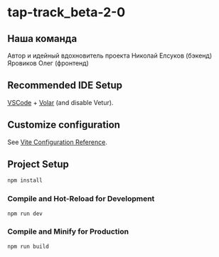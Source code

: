 # tap-track_beta-2-0

## Наша команда
Автор и идейный вдохновитель проекта Николай Елсуков (бэкенд)
Яровиков Олег (фронтенд)

## Recommended IDE Setup

[VSCode](https://code.visualstudio.com/) + [Volar](https://marketplace.visualstudio.com/items?itemName=Vue.volar) (and disable Vetur).

## Customize configuration

See [Vite Configuration Reference](https://vitejs.dev/config/).

## Project Setup

```sh
npm install
```

### Compile and Hot-Reload for Development

```sh
npm run dev
```

### Compile and Minify for Production

```sh
npm run build
```
